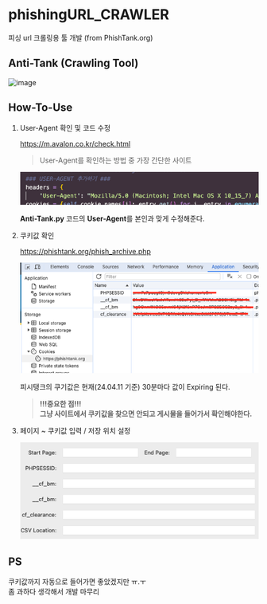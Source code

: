# phishingURL_CRAWLER

피싱 url 크롤링용 툴 개발 (from PhishTank.org)

## Anti-Tank (Crawling Tool)
![image](https://github.com/MOBITOA/phishingURL_CRAWLER/assets/75918176/1ed832fd-518c-463b-a994-ea18721e3bc2)

## How-To-Use

1. User-Agent 확인 및 코드 수정
   
   https://m.avalon.co.kr/check.html
   > User-Agent를 확인하는 방법 중 가장 간단한 사이트

   ![Alt text](image.png)

   **Anti-Tank.py** 코드의 **User-Agent**를 본인과 맞게 수정해준다.

2. 쿠키값 확인

    https://phishtank.org/phish_archive.php
   
   ![Alt text](image-3.png)

   피시탱크의 쿠기값은 현재(24.04.11 기준) 30분마다 값이 Expiring 된다.

   > **!!!중요한 점!!!   
   그냥 사이트에서 쿠키값을 찾으면 안되고 게시물을 들어가서 확인해야한다.**

3. 페이지 ~ 쿠키값 입력 / 저장 위치 설정
   
   ![Alt text](image-1.png)

## PS

쿠키값까지 자동으로 들어가면 좋았겠지만 ㅠ.ㅜ   
좀 과하다 생각해서 개발 마무리